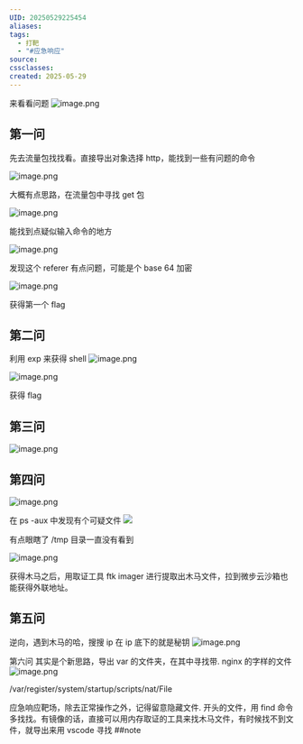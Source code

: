 ```yaml
---
UID: 20250529225454
aliases: 
tags:
  - 打靶
  - "#应急响应"
source: 
cssclasses: 
created: 2025-05-29
---
```

来看看问题
![image.png](https://s2.loli.net/2025/05/30/oQYfU9BvniOgJKM.png)


## 第一问
先去流量包找找看。直接导出对象选择 http，能找到一些有问题的命令

![image.png](https://s2.loli.net/2025/05/30/C1btjAiD5P3YJxm.png)

大概有点思路，在流量包中寻找 get 包

![image.png](https://s2.loli.net/2025/05/30/eDuNJhoUVXjtiE1.png)

能找到点疑似输入命令的地方

![image.png](https://s2.loli.net/2025/05/30/7rYp1uq3z5sfQ26.png)

发现这个 referer 有点问题，可能是个 base 64 加密

![image.png](https://s2.loli.net/2025/05/30/ICZVUo7eptf5xmX.png)

获得第一个 flag

## 第二问
利用 exp 来获得 shell
![image.png](https://s2.loli.net/2025/05/30/XAZyphekBRMcxUz.png)

![image.png](https://s2.loli.net/2025/05/30/1iPu4lXrQwHLegK.png)

获得 flag


## 第三问
![image.png](https://s2.loli.net/2025/05/30/Nnm14LoPGuOHtr3.png)


## 第四问
![image.png](https://s2.loli.net/2025/05/30/WNz1m4kEAwoPjus.png)

在 ps -aux 中发现有个可疑文件
![](https://s2.loli.net/2025/05/30/WGBHLjV2lkZrTaS.png)

有点眼瞎了 /tmp 目录一直没有看到

![image.png](https://s2.loli.net/2025/05/30/V6ANzMEdbGnRWl1.png)

获得木马之后，用取证工具 ftk imager 进行提取出木马文件，拉到微步云沙箱也能获得外联地址。

## 第五问
逆向，遇到木马的哈，搜搜 ip
在 ip 底下的就是秘钥
![image.png](https://s2.loli.net/2025/05/30/OWsSjR3NdnK4fpm.png)


第六问
其实是个新思路，导出 var 的文件夹，在其中寻找带. nginx 的字样的文件
![image.png](https://s2.loli.net/2025/05/30/qYx2QHUvoF5PzIV.png)

/var/register/system/startup/scripts/nat/File


应急响应靶场，除去正常操作之外，记得留意隐藏文件. 开头的文件，用 find 命令多找找。有镜像的话，直接可以用内存取证的工具来找木马文件，有时候找不到文件，就导出来用 vscode 寻找
##note
